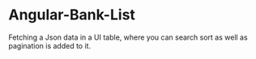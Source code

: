 # Angular-Bank-List
Fetching a Json data in a UI table, where you can search sort as well as pagination is added to it.
